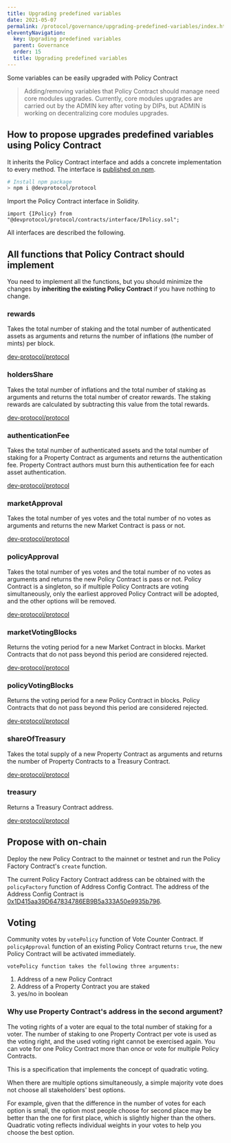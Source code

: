 ```yaml
---
title: Upgrading predefined variables
date: 2021-05-07
permalink: /protocol/governance/upgrading-predefined-variables/index.html
eleventyNavigation:
  key: Upgrading predefined variables
  parent: Governance
  order: 15
  title: Upgrading predefined variables
---
```


Some variables can be easily upgraded with Policy Contract

> Adding/removing variables that Policy Contract should manage need core modules upgrades.
> Currently, core modules upgrades are carried out by the ADMIN key after voting by DIPs, but ADMIN is working on decentralizing core modules upgrades.

## How to propose upgrades predefined variables using Policy Contract

It inherits the Policy Contract interface and adds a concrete implementation to every method. The interface is [published on npm](https://www.npmjs.com/package/@devprotocol/protocol).

```bash
# Install npm package
> npm i @devprotocol/protocol
```

Import the Policy Contract interface in Solidity.

```solidity
import {IPolicy} from "@devprotocol/protocol/contracts/interface/IPolicy.sol";
```

All interfaces are described the following.

## All functions that Policy Contract should implement

You need to implement all the functions, but you should minimize the changes by **inheriting the existing Policy Contract** if you have nothing to change.

### rewards

Takes the total number of staking and the total number of authenticated assets as arguments and returns the number of inflations (the number of mints) per block.

[dev-protocol/protocol](https://github.com/dev-protocol/protocol/blob/main/contracts/interface/IPolicy.sol#L5-L8)

### holdersShare

Takes the total number of inflations and the total number of staking as arguments and returns the total number of creator rewards. The staking rewards are calculated by subtracting this value from the total rewards.

[dev-protocol/protocol](https://github.com/dev-protocol/protocol/blob/main/contracts/interface/IPolicy.sol#L10-L13)

### authenticationFee

Takes the total number of authenticated assets and the total number of staking for a Property Contract as arguments and returns the authentication fee. Property Contract authors must burn this authentication fee for each asset authentication.

[dev-protocol/protocol](https://github.com/dev-protocol/protocol/blob/main/contracts/interface/IPolicy.sol#L15-L18)

### marketApproval

Takes the total number of yes votes and the total number of no votes as arguments and returns the new Market Contract is pass or not.

[dev-protocol/protocol](https://github.com/dev-protocol/protocol/blob/a89d43860200002fa630be8e5b14b0f8c00968e9/contracts/interface/IPolicy.sol#L20-L23)

### policyApproval

Takes the total number of yes votes and the total number of no votes as arguments and returns the new Policy Contract is pass or not.
Policy Contract is a singleton, so if multiple Policy Contracts are voting simultaneously, only the earliest approved Policy Contract will be adopted, and the other options will be removed.

[dev-protocol/protocol](https://github.com/dev-protocol/protocol/blob/a89d43860200002fa630be8e5b14b0f8c00968e9/contracts/interface/IPolicy.sol#L25-L28)

### marketVotingBlocks

Returns the voting period for a new Market Contract in blocks. Market Contracts that do not pass beyond this period are considered rejected.

[dev-protocol/protocol](https://github.com/dev-protocol/protocol/blob/main/contracts/interface/IPolicy.sol#L30)

### policyVotingBlocks

Returns the voting period for a new Policy Contract in blocks. Policy Contracts that do not pass beyond this period are considered rejected.

[dev-protocol/protocol](https://github.com/dev-protocol/protocol/blob/main/contracts/interface/IPolicy.sol#L32)

### shareOfTreasury

Takes the total supply of a new Property Contract as arguments and returns the number of Property Contracts to a Treasury Contract.

[dev-protocol/protocol](https://github.com/dev-protocol/protocol/blob/a89d43860200002fa630be8e5b14b0f8c00968e9/contracts/interface/IPolicy.sol#L34)

### treasury

Returns a Treasury Contract address.

[dev-protocol/protocol](https://github.com/dev-protocol/protocol/blob/main/contracts/interface/IPolicy.sol#L36)

## Propose with on-chain

Deploy the new Policy Contract to the mainnet or testnet and run the Policy Factory Contract's `create` function.

The current Policy Factory Contract address can be obtained with the `policyFactory` function of Address Config Contract. The address of the Address Config Contract is [0x1D415aa39D647834786EB9B5a333A50e9935b796](https://etherscan.io/address/0x1d415aa39d647834786eb9b5a333a50e9935b796#readContract).

## Voting

Community votes by `votePolicy` function of Vote Counter Contract. If `policyApproval` function of an existing Policy Contract returns `true`, the new Policy Contract will be activated immediately.

    votePolicy function takes the following three arguments:

1. Address of a new Policy Contract
2. Address of a Property Contract you are staked
3. yes/no in boolean

### Why use Property Contract's address in the second argument?

The voting rights of a voter are equal to the total number of staking for a voter. The number of staking to one Property Contract per vote is used as the voting right, and the used voting right cannot be exercised again. You can vote for one Policy Contract more than once or vote for multiple Policy Contracts.

This is a specification that implements the concept of quadratic voting.

When there are multiple options simultaneously, a simple majority vote does not choose all stakeholders' best options.

For example, given that the difference in the number of votes for each option is small, the option most people choose for second place may be better than the one for first place, which is slightly higher than the others. Quadratic voting reflects individual weights in your votes to help you choose the best option.
